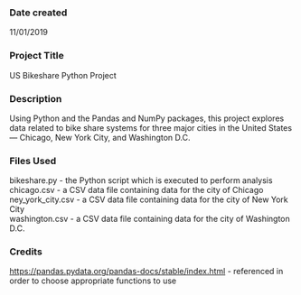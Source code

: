 ### Date created
11/01/2019

### Project Title
US Bikeshare Python Project

### Description
Using Python and the Pandas and NumPy packages, this project explores data related to bike share systems for three major cities in the United States — Chicago, New York City, and Washington D.C.

### Files Used
bikeshare.py - the Python script which is executed to perform analysis  
chicago.csv - a CSV data file containing data for the city of Chicago  
ney_york_city.csv - a CSV data file containing data for the city of New York City  
washington.csv - a CSV data file containing data for the city of Washington D.C.  

### Credits
https://pandas.pydata.org/pandas-docs/stable/index.html - referenced in order to choose appropriate functions to use

